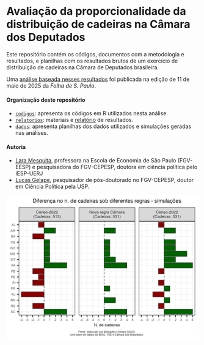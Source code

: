 # Avaliação da proporcionalidade da distribuição de cadeiras na Câmara dos Deputados

Este repositório contém os códigos, documentos com a metodologia e resultados, e planilhas com os resultados brutos de um exercício de distribuição de cadeiras na Câmara de Deputados brasileira.

Uma [análise baseada nesses resultados](https://www1.folha.uol.com.br/poder/2025/05/representatividade-falha-entre-estados-seguira-mesmo-com-mais-deputados.shtml) foi publicada na edição de 11 de maio de 2025 da _Folha de S. Paulo_.

#### Organização deste repositório

- [`codigos`](/codigos/): apresenta os códigos em R utilizados nesta análise.
- [`relatorios`](/relatorios/): materiais e [relatório](/relatorios/avaliacao_preliminar.md) de resultados.
- [`dados`](/dados/): apresenta planilhas dos dados utilizados e simulações geradas nas análises.

#### Autoria

-   [Lara Mesquita](https://eesp.fgv.br/integrante/lara-mesquita), professora na Escola de Economia de São Paulo (FGV-EESP) e pesquisadora do FGV-CEPESP, doutora em ciência política pelo IESP-UERJ
-   [Lucas Gelape](https://lgelape.github.io/), pesquisador de pós-doutorado no FGV-CEPESP, doutor em Ciência Política pela USP.

![](/relatorios/figuras/diferencas_cadeiras.jpg)